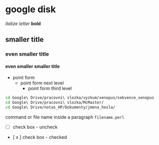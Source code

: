 # google disk

*italize letter*
**bold**

## smaller title
### even smaller title
#### even smaller smaller title

- point form
  - point form next level
    - point form third level

```bash
cd Google\ Drive/pracovni\ slozka/vyzkum/xenopus/sekvence_xenopus 
cd Google\ Drive/pracovni\ slozka/McMaster/
cd Google\ Drive/notas_HP/Dokumenty/jmena_hesla/
```

command or file name inside a paragraph `filename.perl`

- [ ] check box - uncheck
- [ x ] check box - checked

